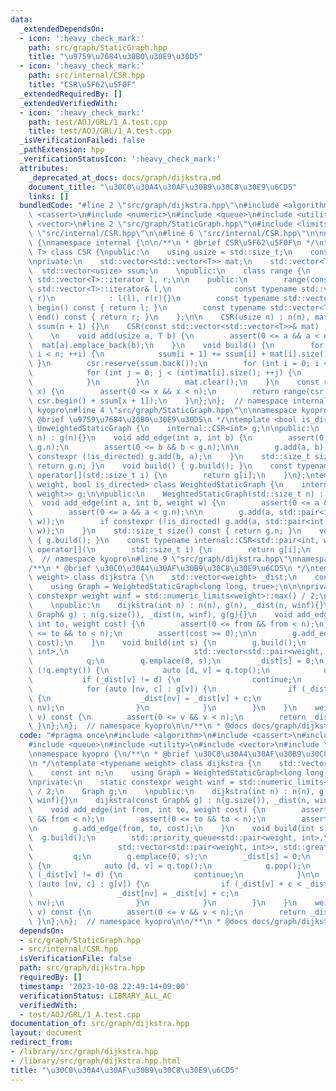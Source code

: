 ```yaml
---
data:
  _extendedDependsOn:
  - icon: ':heavy_check_mark:'
    path: src/graph/StaticGraph.hpp
    title: "\u9759\u7684\u30B0\u30E9\u30D5"
  - icon: ':heavy_check_mark:'
    path: src/internal/CSR.hpp
    title: "CSR\u5F62\u5F0F"
  _extendedRequiredBy: []
  _extendedVerifiedWith:
  - icon: ':heavy_check_mark:'
    path: test/AOJ/GRL/1_A.test.cpp
    title: test/AOJ/GRL/1_A.test.cpp
  _isVerificationFailed: false
  _pathExtension: hpp
  _verificationStatusIcon: ':heavy_check_mark:'
  attributes:
    _deprecated_at_docs: docs/graph/dijkstra.md
    document_title: "\u30C0\u30A4\u30AF\u30B9\u30C8\u30E9\u6CD5"
    links: []
  bundledCode: "#line 2 \"src/graph/dijkstra.hpp\"\n#include <algorithm>\n#include\
    \ <cassert>\n#include <numeric>\n#include <queue>\n#include <utility>\n#include\
    \ <vector>\n#line 2 \"src/graph/StaticGraph.hpp\"\n#include <limits>\n#line 2\
    \ \"src/internal/CSR.hpp\"\n\n#line 6 \"src/internal/CSR.hpp\"\n\nnamespace kyopro\
    \ {\nnamespace internal {\n\n/**\n * @brief CSR\u5F62\u5F0F\n */\ntemplate <typename\
    \ T> class CSR {\npublic:\n    using usize = std::size_t;\n    const usize n;\n\
    \nprivate:\n    std::vector<std::vector<T>> mat;\n    std::vector<T> csr;\n  \
    \  std::vector<usize> ssum;\n    \npublic:\n    class range {\n        typename\
    \ std::vector<T>::iterator l, r;\n\n    public:\n        range(const typename\
    \ std::vector<T>::iterator& l,\n              const typename std::vector<T>::iterator&\
    \ r)\n            : l(l), r(r){}\n        const typename std::vector<T>::iterator\
    \ begin() const { return l; }\n        const typename std::vector<T>::iterator\
    \ end() const { return r; }\n    };\n\n    CSR(usize n) : n(n), mat(n), csr(),\
    \ ssum(n + 1) {}\n    CSR(const std::vector<std::vector<T>>& mat) : mat(mat) {}\n\
    \    \n    void add(usize a, T b) {\n        assert(0 <= a && a < n);\n      \
    \  mat[a].emplace_back(b);\n    }\n    void build() {\n        for (int i = 0;\
    \ i < n; ++i) {\n            ssum[i + 1] += ssum[i] + mat[i].size();\n       \
    \ }\n        csr.reserve(ssum.back());\n        for (int i = 0; i < n; ++i) {\n\
    \            for (int j = 0; j < (int)mat[i].size(); ++j) {\n                csr.emplace_back(mat[i][j]);\n\
    \            }\n        }\n        mat.clear();\n    }\n    const range operator[](usize\
    \ x) {\n        assert(0 <= x && x < n);\n        return range(csr.begin() + ssum[x],\
    \ csr.begin() + ssum[x + 1]);\n    }\n};\n};  // namespace internal\n};  // namespace\
    \ kyopro\n#line 4 \"src/graph/StaticGraph.hpp\"\n\nnamespace kyopro {\n/**\n *\
    \ @brief \u9759\u7684\u30B0\u30E9\u30D5\n */\ntemplate <bool is_directed> class\
    \ UnweightedStaticGraph {\n    internal::CSR<int> g;\n\npublic:\n    UnweightedStaticGraph(std::size_t\
    \ n) : g(n){}\n    void add_edge(int a, int b) {\n        assert(0 <= a && a <\
    \ g.n);\n        assert(0 <= b && b < g.n);\n\n        g.add(a, b);\n        if\
    \ constexpr (!is_directed) g.add(b, a);\n    }\n    std::size_t size() const {\
    \ return g.n; }\n    void build() { g.build(); }\n    const typename internal::CSR<int>::range\
    \ operator[](std::size_t i) {\n        return g[i];\n    }\n};\ntemplate <typename\
    \ weight, bool is_directed> class WeightedStaticGraph {\n    internal::CSR<std::pair<int,\
    \ weight>> g;\n\npublic:\n    WeightedStaticGraph(std::size_t n) : g(n){}\n  \
    \  void add_edge(int a, int b, weight w) {\n        assert(0 <= a && a < g.n);\n\
    \        assert(0 <= a && a < g.n);\n\n        g.add(a, std::pair<int, weight>(b,\
    \ w));\n        if constexpr (!is_directed) g.add(a, std::pair<int, weight>(b,\
    \ w));\n    }\n    std::size_t size() const { return g.n; }\n    void build()\
    \ { g.build(); }\n    const typename internal::CSR<std::pair<int, weight>>::range\
    \ operator[](\n        std::size_t i) {\n        return g[i];\n    }\n};\n\n};\
    \  // namespace kyopro\n#line 9 \"src/graph/dijkstra.hpp\"\nnamespace kyopro {\n\
    /**\n * @brief \u30C0\u30A4\u30AF\u30B9\u30C8\u30E9\u6CD5\n */\ntemplate <typename\
    \ weight> class dijkstra {\n    std::vector<weight> _dist;\n    const int n;\n\
    \    using Graph = WeightedStaticGraph<long long, true>;\n\n\nprivate:\n    static\
    \ constexpr weight winf = std::numeric_limits<weight>::max() / 2;\n    Graph g;\n\
    \    \npublic:\n    dijkstra(int n) : n(n), g(n), _dist(n, winf){}\n    dijkstra(const\
    \ Graph& g) : n(g.size()), _dist(n, winf), g(g){}\n    void add_edge(int from,\
    \ int to, weight cost) {\n        assert(0 <= from && from < n);\n        assert(0\
    \ <= to && to < n);\n        assert(cost >= 0);\n\n        g.add_edge(from, to,\
    \ cost);\n    }\n    void build(int s) {\n        g.build();\n        std::priority_queue<std::pair<weight,\
    \ int>,\n                            std::vector<std::pair<weight, int>>, std::greater<>>\n\
    \            q;\n        q.emplace(0, s);\n        _dist[s] = 0;\n        while\
    \ (!q.empty()) {\n            auto [d, v] = q.top();\n            q.pop();\n \
    \           if (_dist[v] != d) {\n                continue;\n            }\n\n\
    \            for (auto [nv, c] : g[v]) {\n                if (_dist[v] + c < _dist[nv])\
    \ {\n                    _dist[nv] = _dist[v] + c;\n                    q.emplace(_dist[nv],\
    \ nv);\n                }\n            }\n        }\n    }\n    weight dist(int\
    \ v) const {\n        assert(0 <= v && v < n);\n        return _dist[v];\n   \
    \ }\n};\n};  // namespace kyopro\n\n/**\n * @docs docs/graph/dijkstra.md\n */\n"
  code: "#pragma once\n#include <algorithm>\n#include <cassert>\n#include <numeric>\n\
    #include <queue>\n#include <utility>\n#include <vector>\n#include \"../../src/graph/StaticGraph.hpp\"\
    \nnamespace kyopro {\n/**\n * @brief \u30C0\u30A4\u30AF\u30B9\u30C8\u30E9\u6CD5\
    \n */\ntemplate <typename weight> class dijkstra {\n    std::vector<weight> _dist;\n\
    \    const int n;\n    using Graph = WeightedStaticGraph<long long, true>;\n\n\
    \nprivate:\n    static constexpr weight winf = std::numeric_limits<weight>::max()\
    \ / 2;\n    Graph g;\n    \npublic:\n    dijkstra(int n) : n(n), g(n), _dist(n,\
    \ winf){}\n    dijkstra(const Graph& g) : n(g.size()), _dist(n, winf), g(g){}\n\
    \    void add_edge(int from, int to, weight cost) {\n        assert(0 <= from\
    \ && from < n);\n        assert(0 <= to && to < n);\n        assert(cost >= 0);\n\
    \n        g.add_edge(from, to, cost);\n    }\n    void build(int s) {\n      \
    \  g.build();\n        std::priority_queue<std::pair<weight, int>,\n         \
    \                   std::vector<std::pair<weight, int>>, std::greater<>>\n   \
    \         q;\n        q.emplace(0, s);\n        _dist[s] = 0;\n        while (!q.empty())\
    \ {\n            auto [d, v] = q.top();\n            q.pop();\n            if\
    \ (_dist[v] != d) {\n                continue;\n            }\n\n            for\
    \ (auto [nv, c] : g[v]) {\n                if (_dist[v] + c < _dist[nv]) {\n \
    \                   _dist[nv] = _dist[v] + c;\n                    q.emplace(_dist[nv],\
    \ nv);\n                }\n            }\n        }\n    }\n    weight dist(int\
    \ v) const {\n        assert(0 <= v && v < n);\n        return _dist[v];\n   \
    \ }\n};\n};  // namespace kyopro\n\n/**\n * @docs docs/graph/dijkstra.md\n */"
  dependsOn:
  - src/graph/StaticGraph.hpp
  - src/internal/CSR.hpp
  isVerificationFile: false
  path: src/graph/dijkstra.hpp
  requiredBy: []
  timestamp: '2023-10-08 22:49:14+09:00'
  verificationStatus: LIBRARY_ALL_AC
  verifiedWith:
  - test/AOJ/GRL/1_A.test.cpp
documentation_of: src/graph/dijkstra.hpp
layout: document
redirect_from:
- /library/src/graph/dijkstra.hpp
- /library/src/graph/dijkstra.hpp.html
title: "\u30C0\u30A4\u30AF\u30B9\u30C8\u30E9\u6CD5"
---
```

